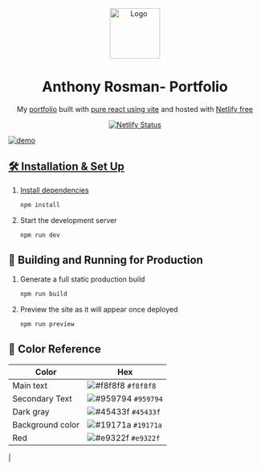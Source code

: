 <div align="center" >
  <img alt="Logo" src="https://raw.githubusercontent.com/D3press3dd/portfolio-react/main/src/img/white-logo.png" width="100" />
</div>
<h1 align="center">
  Anthony Rosman- Portfolio
</h1>
<p align="center">
  My <a href="https://anthonyrosman.com/" target="_blank"  color="#e9322f">portfolio</a> built with <a href="https://vitejs.dev/guide/#scaffolding-your-first-vite-project" target="_blank">pure react using vite</a> and hosted with <a href="https://www.netlify.com/" target="_blank">Netlify free</a>
</p>

<p align="center">
  <a href="#" target="_blank">
    <img src="https://api.netlify.com/api/v1/badges/1963b488-7b78-48c9-9e2d-6fb5e47ab3af/deploy-status" alt="Netlify Status" />
  
</p>

![demo](https://raw.githubusercontent.com/D3press3dd/portfolio-react/main/public/home-page.png)

## 🛠 Installation & Set Up

1. Install dependencies

   ```sh
   npm install
   ```

2. Start the development server

   ```sh
   npm run dev
   ```

## 🚀 Building and Running for Production

1. Generate a full static production build

   ```sh
   npm run build
   ```

1. Preview the site as it will appear once deployed

   ```sh
   npm run preview
   ```

## 🎨 Color Reference

| Color            | Hex                                                                |
| ---------------- | ------------------------------------------------------------------ |
| Main text        | ![#f8f8f8](https://via.placeholder.com/10/f8f8f8?text=+) `#f8f8f8` |
| Secondary Text   | ![#959794](https://via.placeholder.com/10/959794?text=+) `#959794` |
| Dark gray        | ![#45433f](https://via.placeholder.com/10/45433f?text=+) `#45433f` |
| Background color | ![#19171a](https://via.placeholder.com/10/19171a?text=+) `#19171a` |
| Red              | ![#e9322f](https://via.placeholder.com/10/e9322f?text=+) `#e9322f` |

|
